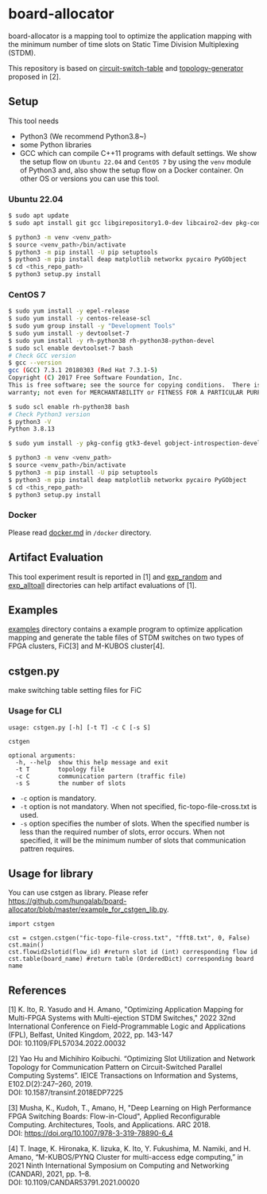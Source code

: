 # board-allocator
board-allocator is a mapping tool to optimize the application mapping with the minimum number of time slots on Static Time Division Multiplexing (STDM).

This repository is based on [circuit-switch-table](https://github.com/KoibuchiLab/circuit-switch-table) and [topology-generator](https://github.com/KoibuchiLab/topology-generator) proposed in [2].

## Setup
This tool needs 
- Python3 (We recommend Python3.8~) 
- some Python libraries
- GCC which can compile C++11 programs with default settings.
We show the setup flow on `Ubuntu 22.04` and `CentOS 7` by using the `venv` module of Python3 and, also show the setup flow on a Docker container.
On other OS or versions you can use this tool.

### Ubuntu 22.04
```sh
$ sudo apt update
$ sudo apt install git gcc libgirepository1.0-dev libcairo2-dev pkg-config python3-gi python3-gi-cairo python3-dev python3-venv gir1.2-gtk-4.0

$ python3 -m venv <venv_path>
$ source <venv_path>/bin/activate
$ python3 -m pip install -U pip setuptools
$ python3 -m pip install deap matplotlib networkx pycairo PyGObject
$ cd <this_repo_path>
$ python3 setup.py install
```

### CentOS 7
```sh
$ sudo yum install -y epel-release
$ sudo yum install -y centos-release-scl
$ sudo yum group install -y "Development Tools"
$ sudo yum install -y devtoolset-7
$ sudo yum install -y rh-python38 rh-python38-python-devel 
$ sudo scl enable devtoolset-7 bash
# Check GCC version 
$ gcc --version
gcc (GCC) 7.3.1 20180303 (Red Hat 7.3.1-5)
Copyright (C) 2017 Free Software Foundation, Inc.
This is free software; see the source for copying conditions.  There is NO
warranty; not even for MERCHANTABILITY or FITNESS FOR A PARTICULAR PURPOSE.

$ sudo scl enable rh-python38 bash
# Check Python3 version
$ python3 -V
Python 3.8.13

$ sudo yum install -y pkg-config gtk3-devel gobject-introspection-devel

$ python3 -m venv <venv_path>
$ source <venv_path>/bin/activate
$ python3 -m pip install -U pip setuptools
$ python3 -m pip install deap matplotlib networkx pycairo PyGObject
$ cd <this_repo_path>
$ python3 setup.py install
```

### Docker 
Please read [docker.md](https://github.com/hungalab/board-allocator/blob/main/docker/docker.md) in `/docker` directory.


## Artifact Evaluation
This tool experiment result is reported in [1] and [exp_random](https://github.com/hungalab/board-allocator/tree/main/exp_random) and [exp_alltoall](https://github.com/hungalab/board-allocator/tree/main/exp_alltoall) directories can help artifact evaluations of [1].

## Examples
[examples](https://github.com/hungalab/board-allocator/tree/main/examples) directory contains a example program to optimize application mapping and generate the table files of STDM switches on two types of FPGA clusters, FiC[3] and M-KUBOS cluster[4].

## cstgen.py
make switching table setting files for FiC <br>
### Usage for CLI
```
usage: cstgen.py [-h] [-t T] -c C [-s S]

cstgen

optional arguments:
  -h, --help  show this help message and exit
  -t T        topology file
  -c C        communication partern (traffic file)
  -s S        the number of slots
```
- `-c` option is mandatory. <br>
- `-t` option is not mandatory. When not specified, fic-topo-file-cross.txt is used. <br>
- `-s` option specifies the number of slots. When the specified number is less than the required number of slots, error occurs. When not specified, it will be the minimum number of slots that communication pattren requires. <br>

## Usage for library
You can use cstgen as library. Please refer https://github.com/hungalab/board-allocator/blob/master/example_for_cstgen_lib.py.
```
import cstgen

cst = cstgen.cstgen("fic-topo-file-cross.txt", "fft8.txt", 0, False)
cst.main()
cst.flowid2slotid(flow_id) #return slot id (int) corresponding flow id
cst.table(board_name) #return table (OrderedDict) corresponding board name
```


## References
[1] K. Ito, R. Yasudo and H. Amano, "Optimizing Application Mapping for Multi-FPGA Systems with Multi-ejection STDM Switches," 2022 32nd International Conference on Field-Programmable Logic and Applications (FPL), Belfast, United Kingdom, 2022, pp. 143-147 \
DOI: 10.1109/FPL57034.2022.00032

[2] Yao Hu and Michihiro Koibuchi. “Optimizing Slot Utilization and Network Topology for Communication Pattern on Circuit-Switched Parallel Computing Systems”. IEICE Transactions on Information and Systems, E102.D(2):247–260, 2019.\
DOI: 10.1587/transinf.2018EDP7225
 
[3] Musha, K., Kudoh, T., Amano, H, "Deep Learning on High Performance FPGA Switching Boards: Flow-in-Cloud", Applied Reconfigurable Computing. Architectures, Tools, and Applications. ARC 2018. \
DOI: https://doi.org/10.1007/978-3-319-78890-6_4

[4] T. Inage, K. Hironaka, K. Iizuka, K. Ito, Y. Fukushima, M. Namiki, and H. Amano, “M-KUBOS/PYNQ Cluster for multi-access edge computing,” in 2021 Ninth International Symposium on Computing and Networking (CANDAR), 2021, pp. 1–8.\
DOI: 10.1109/CANDAR53791.2021.00020

